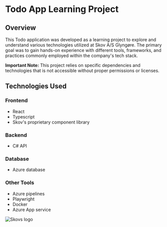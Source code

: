 # Todo App Learning Project

## Overview

This Todo application was developed as a learning project to explore and understand various technologies utilized at Skov A/S Glyngøre. The primary goal was to gain hands-on experience with different tools, frameworks, and practices commonly employed within the company's tech stack.

**Important Note:** This project relies on specific dependencies and technologies that is not accessible without proper permissions or licenses.

## Technologies Used

### Frontend

- React
- Typescript
- Skov's proprietary component library

### Backend

- C# API

### Database

- Azure database

### Other Tools

- Azure pipelines
- Playwright
- Docker
- Azure App service


![Skovs logo](https://www.skov.com/media/c1rpxymb/skov-logo-uden-payoff.jpg)
